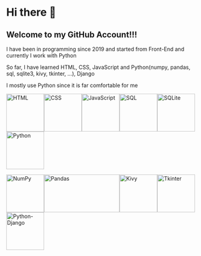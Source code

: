 # Hi there 👋
## Welcome to my GitHub Account!!!

I have been in programming since 2019 and started from Front-End and currently I work with Python

So far, I have learned HTML, CSS, JavaScript and Python(numpy, pandas, sql, sqlite3, kivy, tkinter, ...), Django

I mostly use Python since it is far comfortable for me

<!--
**ArthasEdit/ArthasEdit** is a ✨ _special_ ✨ repository because its `README.md` (this file) appears on your GitHub profile.

Here are some ideas to get you started:

- 🔭 I’m currently working on ...
- 🌱 I’m currently learning ...
- 👯 I’m looking to collaborate on ...

- 🤔 I’m looking for help with ...
- 💬 Ask me about ...
- 📫 How to reach me: ...
- 😄 Pronouns: ...
- ⚡ Fun fact: ...
-->

<img src="https://user-images.githubusercontent.com/89140222/224984405-01ea0ef4-4605-455e-bbdd-46f5da88b63f.jpeg" width="100" height="100" alt="HTML"/><img src="https://user-images.githubusercontent.com/89140222/224985171-417dd2fe-0267-4e3a-886d-f42af75dd858.jpeg" width="100" height="100" alt="CSS"/><img src="https://user-images.githubusercontent.com/89140222/224984433-fac2a10f-7493-4b8d-b6ae-5916de0fda05.png" width="100" height="100" alt="JavaScript"/><img src="https://user-images.githubusercontent.com/89140222/224984431-a0421e5b-335f-4933-bfe4-b4f47556db7a.png" width="100" height="100" alt="SQL"/><img src="https://user-images.githubusercontent.com/89140222/224984415-e5e041ec-5219-4dbc-b375-8bed085d0f43.jpg" width="100" height="100" alt="SQLite"/><img src="https://user-images.githubusercontent.com/89140222/224984418-4b02f752-e08b-4c86-a43c-a11e37216a40.jpg" width="100" height="100" alt="Python"/>

<img src="https://user-images.githubusercontent.com/89140222/224984426-011b0292-8656-4039-93de-48e21ecb9147.jpg" width="100" height="100" alt="NumPy"/><img src="https://user-images.githubusercontent.com/89140222/224984744-8d012f2d-fcb8-4387-b2b2-594de38f5ff6.png" width="200" height="100" alt="Pandas"/><img src="https://user-images.githubusercontent.com/89140222/224984440-e6db0ab5-e5f1-4293-83fe-3d96a7ebeac6.png" width="100" height="100" alt="Kivy"/><img src="https://user-images.githubusercontent.com/89140222/224984443-45e5965f-d25e-4d6c-aa62-8bff308c60e2.jpg" width="100" height="100" alt="Tkinter"/><img src="https://cdn5.f-cdn.com/ppic/105962178/logo/26832394/profile_logo_26832394.jpg" width="100" height="100" alt="Python-Django"/>

